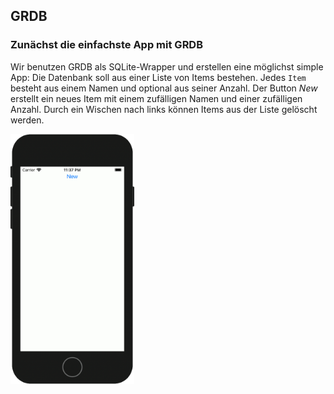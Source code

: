 ## GRDB

### Zunächst die einfachste App mit GRDB

Wir benutzen GRDB als SQLite-Wrapper und erstellen eine möglichst simple App: Die Datenbank soll aus einer Liste von Items bestehen. Jedes `Item` besteht aus einem Namen und optional aus seiner Anzahl. Der Button *New* erstellt ein neues Item mit einem zufälligen Namen und einer zufälligen Anzahl. Durch ein Wischen nach links können Items aus der Liste gelöscht werden.

<a><img src="media/simplest-grdb-app.gif" height=400><a>
